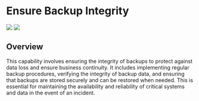 # Ensure Backup Integrity
![](https://img.shields.io/badge/Phase-Preparation_%28P0001%29-blue)&nbsp;![](https://img.shields.io/badge/Category-General-blue)
## Overview
This capability involves ensuring the integrity of backups to protect against data loss and ensure business continuity. It includes implementing regular backup procedures, verifying the integrity of backup data, and ensuring that backups are stored securely and can be restored when needed. This is essential for maintaining the availability and reliability of critical systems and data in the event of an incident.